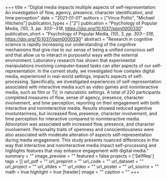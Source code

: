 +++
title = "Digital media impacts multiple aspects of self-representation: An investigation of flow, agency, presence, character identification, and time perception"
date = "2021-01-01"
authors = ["Vince Polito", "Michael Hitchens"]
publication_types = ["2"]
publication = "Psychology of Popular Media, (10), 3, _pp. 303--318_, https://doi.org/10.1037/ppm0000330"
publication_short = "Psychology of Popular Media, (10), 3, _pp. 303--318_, https://doi.org/10.1037/ppm0000330"
abstract = "Research in cognitive science is rapidly increasing our understanding of the cognitive mechanisms that give rise to our sense of being a unified conscious self and that allow us to interact in purposeful ways with the external environment. Laboratory research has shown that experimental manipulations involving computer-based tasks can alter aspects of our self-representation. In the current study, we investigated how complex digital media, experienced in real-world settings, impacts aspects of self-processing. Specifically, we investigated experiences of self-representation associated with interactive media such as video games and noninteractive media, such as film or TV, in naturalistic settings. A total of 220 participants completed measures of flow, sense of agency, presence, character involvement, and time perception, reporting on their engagement with both interactive and noninteractive media. Results showed reduced agentive involuntariness, but increased flow, presence, character involvement, and time perception for interactive compared to noninteractive media. Absorption was associated with increased flow, presence, and character involvement. Personality traits of openness and conscientiousness were also associated with moderate alteration of aspects self-representation during media engagement. This study presents nuanced differences in the way that interactive and noninteractive media impact self-processing and highlights features that may enhance engagement with digital media."
summary = ""
image_preview = ""
featured = false
projects = ['SelfRep']
tags = []
url_pdf = ""
url_preprint = ""
url_code = ""
url_dataset = ""
url_project = ""
url_slides = ""
url_video = ""
url_poster = ""
url_source = ""
math = true
highlight = true
[header]
image = ""
caption = ""
+++
